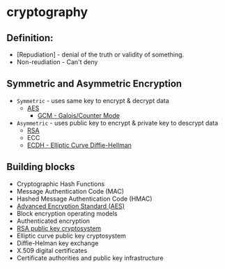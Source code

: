 # cryptography

## Definition:

* [Repudiation]  - denial of the truth or validity of something.
* Non-reudiation - Can't deny

## Symmetric and Asymmetric Encryption

* `Symmetric` - uses same key to encrypt & decrypt data
    * [AES](AES/aes.md)
        * [GCM - Galois/Counter Mode](AES/gcm.md)
* `Asymmetric` - uses public key to encrypt & private key to descrypt data
    * [RSA](RSA/rsa.md)
    * ECC
    * [ECDH - Elliptic Curve Diffie-Hellman](ECDH/ecdh.md)


## Building blocks

* Cryptographic Hash Functions
* Message Authentication Code (MAC)
* Hashed Message Authentication Code (HMAC)
* [Advanced Encryption Standard (AES)](AES/aes.md)
* Block encryption operating models
* Authenticated encryption
* [RSA public key cryptosystem](RSA/rsa.md)
* Elliptic curve public key cryptosystem
* Diffie-Helman key exchange
* X.509 digital certificates
* Certificate authorities and public key infrastructure